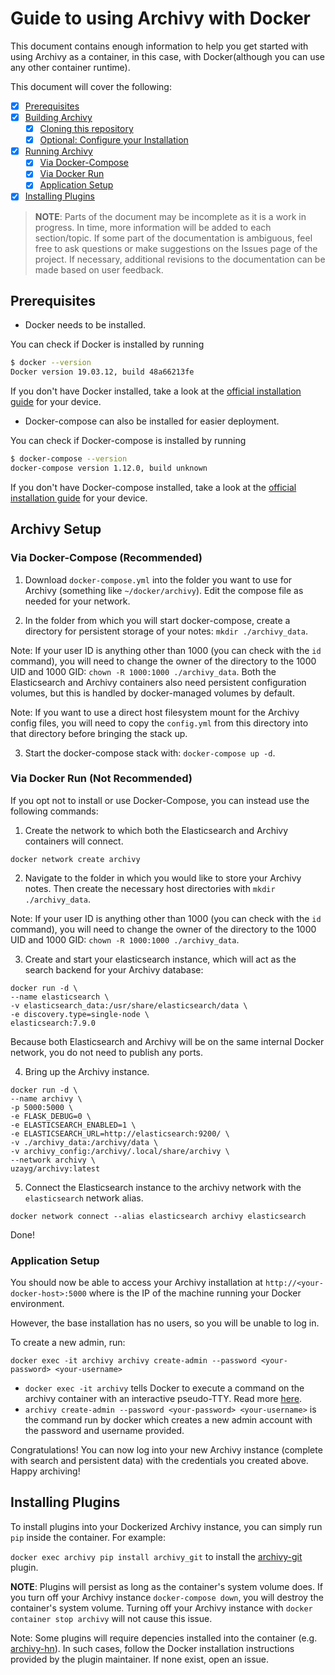 # Guide to using Archivy with Docker

This document contains enough information to help you get started with using Archivy as
a container, in this case, with Docker(although you can use any other container runtime).

This document will cover the following:

- [x] [Prerequisites](#prerequisites)
- [x] [Building Archivy](#building-archivy)
  - [x] [Cloning this repository](#cloning-this-respository)
  - [x] [Optional: Configure your Installation](#optional-configure-your-installation)
- [x] [Running Archivy](#running-archivy)
  - [x] [Via Docker-Compose](#via-docker-compose-recommended)
  - [x] [Via Docker Run](#via-docker-run-not-recommended)
  - [x] [Application Setup](#application-setup)
- [x] [Installing Plugins](#installing-plugins)

> **NOTE**:
> Parts of the document may be incomplete as it is a work in progress. In time, more information will be added to each section/topic. If some part of the documentation is ambiguous, feel free to ask questions or make suggestions on the Issues page of the project. If necessary, additional revisions to the documentation can be made based on user feedback.



## Prerequisites

* Docker needs to be installed.

You can check if Docker is installed by running

```sh
$ docker --version
Docker version 19.03.12, build 48a66213fe
```

If you don't have Docker installed, take a look at the [official installation guide](https://docs.docker.com/get-docker/) for your device.

* Docker-compose can also be installed for easier deployment.

You can check if Docker-compose is installed by running

```sh
$ docker-compose --version
docker-compose version 1.12.0, build unknown
```

If you don't have Docker-compose installed, take a look at the [official installation guide](https://docs.docker.com/compose/install/) for your device.

## Archivy Setup

### Via Docker-Compose (Recommended)

1) Download `docker-compose.yml` into the folder you want to use for Archivy (something like `~/docker/archivy`). Edit the compose file as needed for your network. 

2) In the folder from which you will start docker-compose, create a directory for persistent storage of your notes: `mkdir ./archivy_data`. 

Note: If your user ID is anything other than 1000 (you can check with the `id` command), you will need to change the owner of the directory to the 1000 UID and 1000 GID: `chown -R 1000:1000 ./archivy_data`. 
Both the Elasticsearch and Archivy containers also need persistent configuration volumes, but this is handled by docker-managed volumes by default. 

Note: If you want to use a direct host filesystem mount for the Archivy config files, you will need to copy the `config.yml` from this directory into that directory before bringing the stack up.

3) Start the docker-compose stack with: `docker-compose up -d`.

### Via Docker Run (Not Recommended)

If you opt not to install or use Docker-Compose, you can instead use the following commands:

1) Create the network to which both the Elasticsearch and Archivy containers will connect.

```
docker network create archivy
```

2) Navigate to the folder in which you would like to store your Archivy notes. Then create the necessary host directories with `mkdir ./archivy_data`. 

Note: If your user ID is anything other than 1000 (you can check with the `id` command), you will need to change the owner of the directory to the 1000 UID and 1000 GID: `chown -R 1000:1000 ./archivy_data`. 

3) Create and start your elasticsearch instance, which will act as the search backend for your Archivy database:
```
docker run -d \
--name elasticsearch \
-v elasticsearch_data:/usr/share/elasticsearch/data \
-e discovery.type=single-node \
elasticsearch:7.9.0
``` 
Because both Elasticsearch and Archivy will be on the same internal Docker network, you do not need to publish any ports.

4) Bring up the Archivy instance. 

```
docker run -d \
--name archivy \
-p 5000:5000 \
-e FLASK_DEBUG=0 \
-e ELASTICSEARCH_ENABLED=1 \
-e ELASTICSEARCH_URL=http://elasticsearch:9200/ \
-v ./archivy_data:/archivy/data \
-v archivy_config:/archivy/.local/share/archivy \
--network archivy \
uzayg/archivy:latest 
```

5) Connect the Elasticsearch instance to the archivy network with the `elasticsearch` network alias.

```
docker network connect --alias elasticsearch archivy elasticsearch
```

Done!

### Application Setup

You should now be able to access your Archivy installation at `http://<your-docker-host>:5000` where <your-docker-host> is the IP of the machine running your Docker environment. 

However, the base installation has no users, so you will be unable to log in. 

To create a new admin, run:

`docker exec -it archivy archivy create-admin --password <your-password> <your-username>`

  * `docker exec -it archivy` tells Docker to execute a command on the archivy container with an interactive pseudo-TTY. Read more [here](https://docs.docker.com/engine/reference/commandline/exec/).
  * `archivy create-admin --password <your-password> <your-username>` is the command run by docker which creates a new admin account with the password and username provided.

Congratulations! You can now log into your new Archivy instance (complete with search and persistent data) with the credentials you created above. Happy archiving!

## Installing Plugins

To install plugins into your Dockerized Archivy instance, you can simply run `pip` inside the container. For example:

`docker exec archivy pip install archivy_git` to install the [archivy-git](https://github.com/archivy/archivy-git) plugin. 

**NOTE**: Plugins will persist as long as the container's system volume does. If you turn off your Archivy instance `docker-compose down`, you will destroy the container's system volume. Turning off your Archivy instance with `docker container stop archivy` will not cause this issue. 

Note: Some plugins will require depencies installed into the container (e.g. [archivy-hn](https://github.com/archivy/archivy-hn)). In such cases, follow the Docker installation instructions provided by the plugin maintainer. If none exist, open an issue. 

